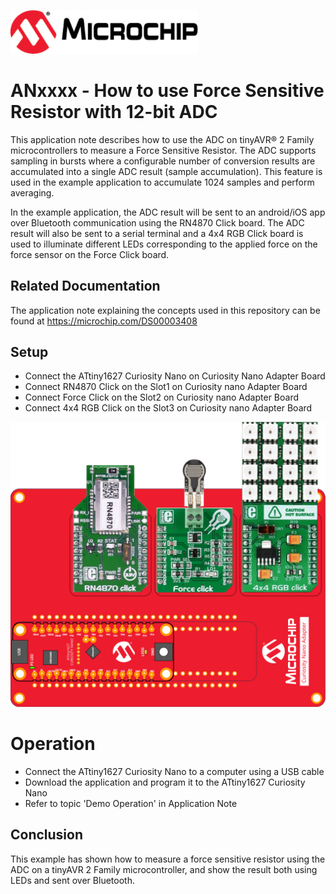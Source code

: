 <a href="https://www.microchip.com" rel="nofollow"><img src="images/microchip.png" alt="MCHP" width="300"/></a>

# ANxxxx - How to use Force Sensitive Resistor with 12-bit ADC

This application note describes how to use the ADC on tinyAVR® 2 Family microcontrollers to measure a Force Sensitive Resistor. The ADC supports sampling in bursts where a configurable number of conversion results are accumulated into a single ADC result (sample accumulation). This feature is used in the example application to accumulate 1024 samples and perform averaging.

In the example application, the ADC result will be sent to an android/iOS app over Bluetooth communication using the RN4870 Click board. 
The ADC result will also be sent to a serial terminal and a 4x4 RGB Click board is used to illuminate different LEDs corresponding to the applied force on the force sensor on the Force Click board.

## Related Documentation
The application note explaining the concepts used in this repository can be found at https://microchip.com/DS00003408


## Setup

- Connect the ATtiny1627 Curiosity Nano on Curiosity Nano Adapter Board
- Connect RN4870 Click on the Slot1 on Curiosity nano Adapter Board
- Connect Force Click  on the Slot2 on Curiosity nano Adapter Board
- Connect 4x4 RGB Click on the Slot3 on Curiosity nano Adapter Board

![Connection Diagram](images/hw_setup.svg "Connection Diagram")

# Operation

- Connect the ATtiny1627 Curiosity Nano to a computer using a USB cable
- Download the application and program it to the ATtiny1627 Curiosity Nano
- Refer to topic 'Demo Operation' in Application Note

## Conclusion

This example has shown how to measure a force sensitive resistor using the ADC on a tinyAVR 2 Family microcontroller, and show the result both using LEDs and sent over Bluetooth. 